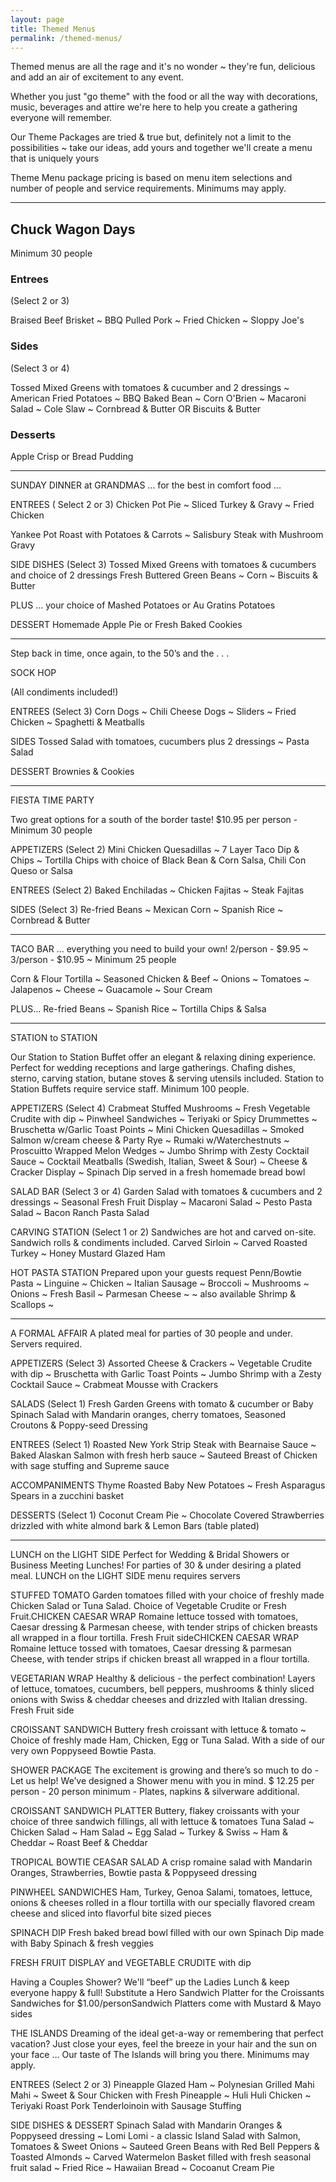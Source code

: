```yaml
---
layout: page
title: Themed Menus
permalink: /themed-menus/
---
```


Themed menus are all the rage and it's no wonder ~  they're fun, delicious and add an air of excitement to any event.

Whether you just "go theme" with the food or all the way with decorations, music, beverages and attire we're here to help you create a gathering everyone will remember.

Our Theme Packages are tried & true but, definitely not a limit to the possibilities ~ take our ideas, add yours and together we'll create a menu that is uniquely yours

Theme Menu package pricing is based on menu item selections and number of people and service requirements.  Minimums may apply.

***

## Chuck Wagon Days

Minimum 30 people

### Entrees

(Select 2 or 3)

Braised Beef Brisket  ~  BBQ Pulled Pork  ~  Fried Chicken  ~  Sloppy Joe's

### Sides

(Select 3 or 4)

Tossed Mixed Greens with tomatoes & cucumber and 2 dressings  ~  American Fried Potatoes  ~  BBQ Baked Bean  ~  Corn O'Brien  ~ Macaroni Salad  ~  Cole Slaw  ~  Cornbread & Butter  OR Biscuits & Butter

### Desserts

Apple Crisp  or  Bread Pudding

* * *

SUNDAY DINNER at GRANDMAS ... for the best in comfort food ...

ENTREES ( Select 2 or 3)   Chicken Pot Pie  ~  Sliced Turkey & Gravy  ~  Fried Chicken

Yankee Pot Roast with Potatoes & Carrots  ~  Salisbury Steak with Mushroom Gravy

SIDE DISHES (Select 3)  Tossed Mixed Greens with tomatoes & cucumbers and choice of 2 dressings                                                        Fresh Buttered Green Beans  ~ Corn  ~   Biscuits & Butter

PLUS ... your choice of Mashed Potatoes  or  Au Gratins Potatoes

DESSERT  Homemade Apple Pie or  Fresh Baked Cookies

* * *

Step back in time, once again, to the 50’s and the . . .

SOCK HOP

(All condiments included!)

ENTREES (Select 3)  Corn Dogs  ~  Chili Cheese Dogs  ~  Sliders  ~  Fried Chicken  ~  Spaghetti & Meatballs

SIDES  Tossed Salad with tomatoes, cucumbers plus 2 dressings  ~   Pasta Salad

DESSERT  Brownies & Cookies

* * *

FIESTA TIME PARTY

Two great options for a south of the border taste!                                                                                $10.95 per person  -  Minimum 30 people

APPETIZERS  (Select 2)  Mini Chicken Quesadillas  ~  7 Layer Taco Dip & Chips  ~                                               Tortilla Chips with choice of Black Bean & Corn Salsa, Chili Con Queso or Salsa

ENTREES (Select 2)  Baked Enchiladas  ~  Chicken Fajitas  ~  Steak Fajitas


SIDES (Select 3)  Re-fried Beans  ~  Mexican Corn  ~  Spanish Rice  ~  Cornbread & Butter

* * *

TACO BAR  ... everything you need to build your own!                                                                     2/person - $9.95 ~ 3/person - $10.95  ~  Minimum 25 people

Corn & Flour Tortilla  ~  Seasoned Chicken & Beef  ~  Onions  ~  Tomatoes  ~  Jalapenos  ~  Cheese  ~  Guacamole  ~  Sour Cream

PLUS... Re-fried Beans  ~  Spanish Rice  ~  Tortilla Chips & Salsa

* * *

STATION to STATION

Our Station to Station Buffet offer an elegant & relaxing dining experience.  Perfect for wedding receptions and large gatherings.                    Chafing dishes, sterno, carving station, butane stoves & serving utensils included.  Station to Station Buffets require service staff.  Minimum 100 people.

APPETIZERS  (Select 4)  Crabmeat Stuffed Mushrooms  ~  Fresh Vegetable Crudite with dip  ~  Pinwheel Sandwiches  ~                                                     Teriyaki or Spicy Drummettes  ~  Bruschetta w/Garlic Toast Points  ~  Mini Chicken Quesadillas  ~                                                                      Smoked Salmon w/cream cheese & Party Rye  ~   Rumaki w/Waterchestnuts  ~  Proscuitto Wrapped Melon Wedges  ~                                                                     Jumbo Shrimp with Zesty Cocktail Sauce  ~  Cocktail Meatballs (Swedish, Italian, Sweet & Sour)  ~                                                                          Cheese & Cracker Display  ~   Spinach Dip served in a fresh homemade bread bowl


SALAD BAR (Select 3 or 4)  Garden Salad with tomatoes & cucumbers and 2 dressings  ~  Seasonal Fresh Fruit Display  ~                             Macaroni Salad  ~  Pesto Pasta Salad  ~ Bacon Ranch Pasta Salad

CARVING STATION (Select 1 or 2)  Sandwiches are hot and carved on-site.  Sandwich rolls & condiments included.                                       Carved Sirloin  ~  Carved Roasted Turkey  ~  Honey Mustard Glazed Ham

HOT PASTA STATION  Prepared upon your guests request  Penn/Bowtie Pasta  ~  Linguine  ~                                                                                                     Chicken  ~  Italian Sausage   ~  Broccoli  ~  Mushrooms  ~  Onions  ~                                                                                                                                         Fresh Basil  ~  Parmesan Cheese  ~                                                                                          ~  also available Shrimp & Scallops  ~

* * *

A FORMAL AFFAIR
A plated meal for parties of 30 people and under.  Servers required.

APPETIZERS (Select 3)  Assorted Cheese & Crackers  ~  Vegetable Crudite with dip  ~                                             Bruschetta with Garlic Toast Points  ~  Jumbo Shrimp with a Zesty Cocktail Sauce  ~ Crabmeat Mousse with Crackers

SALADS  (Select 1)  Fresh Garden Greens with tomato & cucumber  or Baby Spinach Salad with Mandarin oranges, cherry tomatoes, Seasoned Croutons & Poppy-seed Dressing

ENTREES (Select 1)  Roasted New York Strip Steak with Bearnaise Sauce  ~  Baked Alaskan Salmon with fresh herb sauce  ~               Sauteed Breast of Chicken with sage stuffing and Supreme sauce

ACCOMPANIMENTS   Thyme Roasted Baby New Potatoes  ~  Fresh Asparagus Spears in a zucchini basket

DESSERTS  (Select 1)   Coconut Cream Pie  ~                                                                              Chocolate Covered Strawberries drizzled with white almond bark & Lemon Bars (table plated)

* * *

LUNCH on the LIGHT SIDE                                                                                                      Perfect for Wedding & Bridal Showers or Business Meeting Lunches!  For parties of 30 & under desiring a plated meal.                      LUNCH on the LIGHT SIDE menu requires servers

STUFFED TOMATO                                                                                                                                                    Garden tomatoes filled with your choice of freshly made Chicken Salad or Tuna Salad.                      Choice of Vegetable Crudite  or Fresh Fruit.CHICKEN CAESAR WRAP   Romaine lettuce tossed with tomatoes, Caesar dressing & Parmesan cheese, with tender strips of chicken breasts all wrapped in a flour tortilla.  Fresh Fruit sideCHICKEN CAESAR WRAP  Romaine lettuce tossed with tomatoes, Caesar dressing & parmesan Cheese, with tender strips if chicken breast all wrapped in a flour tortilla.

VEGETARIAN WRAP   Healthy & delicious - the perfect combination!  Layers of lettuce, tomatoes, cucumbers, bell peppers, mushrooms & thinly sliced onions with Swiss & cheddar cheeses and drizzled with Italian dressing.  Fresh Fruit side

CROISSANT SANDWICH   Buttery fresh croissant with lettuce & tomato ~ Choice of freshly made Ham, Chicken, Egg or Tuna Salad.  With a side of our very own Poppyseed Bowtie Pasta.




SHOWER PACKAGE    The excitement is growing and there’s so much to do - Let us help!  We’ve designed a Shower menu with you in mind.  $ 12.25 per person - 20 person minimum   -  Plates, napkins & silverware additional.

CROISSANT SANDWICH PLATTER   Buttery, flakey croissants with your choice of three sandwich fillings, all  with lettuce & tomatoes     Tuna Salad  ~  Chicken Salad  ~  Ham Salad  ~  Egg Salad  ~  Turkey & Swiss  ~  Ham & Cheddar  ~  Roast Beef & Cheddar


TROPICAL BOWTIE CEASAR SALAD  A crisp romaine salad with Mandarin Oranges, Strawberries, Bowtie pasta & Poppyseed dressing

PINWHEEL SANDWICHES   Ham, Turkey, Genoa Salami, tomatoes, lettuce, onions & cheeses rolled in a flour tortilla with our specially flavored cream cheese and sliced into flavorful bite sized pieces


SPINACH DIP  Fresh baked bread bowl filled with our own Spinach Dip made with Baby Spinach & fresh veggies


FRESH FRUIT DISPLAY  and  VEGETABLE CRUDITE with dip


Having a Couples Shower?  We'll  “beef” up the Ladies Lunch & keep everyone happy & full!  Substitute a Hero Sandwich Platter for the Croissants Sandwiches for $1.00/personSandwich Platters come with Mustard & Mayo sides


THE ISLANDS   Dreaming of the ideal get-a-way or remembering that perfect vacation?  Just close your eyes, feel the breeze in your hair and the sun on your face … Our taste of The Islands will bring you there. Minimums may apply.


ENTREES (Select 2 or 3)  Pineapple Glazed Ham  ~  Polynesian Grilled Mahi Mahi  ~  Sweet & Sour Chicken with Fresh Pineapple  ~  Huli Huli Chicken  ~  Teriyaki Roast Pork Tenderloinoin with Sausage Stuffing

SIDE DISHES & DESSERT   Spinach Salad with Mandarin Oranges & Poppyseed dressing  ~  Lomi Lomi - a classic Island Salad with Salmon, Tomatoes & Sweet Onions  ~  Sauteed Green Beans with Red Bell Peppers & Toasted Almonds  ~  Carved Watermelon Basket filled with fresh seasonal fruit salad  ~  Fried Rice  ~  Hawaiian Bread  ~  Cocoanut Cream Pie

